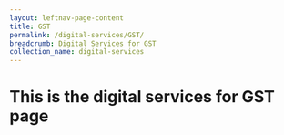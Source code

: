 ```yaml
---
layout: leftnav-page-content
title: GST
permalink: /digital-services/GST/
breadcrumb: Digital Services for GST
collection_name: digital-services
---
```

# This is the digital services for GST page
